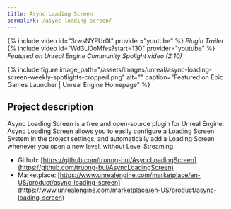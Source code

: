```yaml
---
title: Async Loading Screen
permalink: /async-loading-screen/
---
```


{% include video id="3rwsNYPUr0I" provider="youtube" %}
*Plugin Trailer*
{% include video id="Wd3Ll0oMfes?start=130" provider="youtube" %}
*Featured on Unreal Engine Community Spolight video (2:10)*

{% include figure image_path="/assets/images/unreal/async-loading-screen-weekly-spotlights-cropped.png" alt="" caption="Featured on Epic Games Launcher \| Unreal Engine Homepage" %}

<h2>Project description</h2>

Async Loading Screen is a free and open-source plugin for Unreal Engine. Async Loading Screen allows you to easily configure a Loading Screen System in the project settings, and automatically add a Loading Screen whenever you open a new level, without Level Streaming. 

- Github: [https://github.com/truong-bui/AsyncLoadingScreen](https://github.com/truong-bui/AsyncLoadingScreen)
- Marketplace: [https://www.unrealengine.com/marketplace/en-US/product/async-loading-screen](https://www.unrealengine.com/marketplace/en-US/product/async-loading-screen)